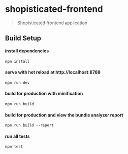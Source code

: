 # shopisticated-frontend

> Shopisticated frontend application

## Build Setup


#### install dependencies
`npm install`

#### serve with hot reload at http://localhost:8788
`npm run dev`

#### build for production with minification
`npm run build`

#### build for production and view the bundle analyzer report
`npm run build --report`

#### run all tests
`npm test`

